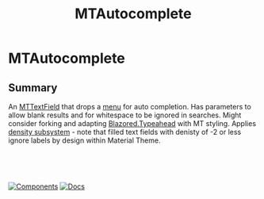 ﻿---
uid: C.MTAutocomplete
title: MTAutocomplete
---
# MTAutocomplete

## Summary

An [MTTextField](xref:C.MTTextField) that drops a [menu](xref:C.MTMenu) for auto completion. Has parameters to allow blank results and for whitespace to be ignored in searches. Might consider forking and adapting [Blazored.Typeahead](https://github.com/Blazored/Typeahead) with MT styling. 
Applies [density subsystem](xref:A.Density) - note that filled text fields with denisty of -2 or less ignore labels by design within Material Theme.

&nbsp;

&nbsp;

[![Components](https://img.shields.io/static/v1?label=Components&message=Plus&color=red)](xref:A.PlusComponents)
[![Docs](https://img.shields.io/static/v1?label=API%20Documentation&message=MTAutocomplete&color=brightgreen)](xref:BlazorMdc.MTAutocomplete)